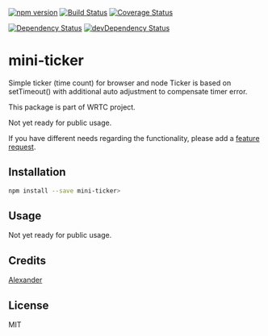 [![npm version](https://badge.fury.io/js/mini-ticker.svg)](http://badge.fury.io/js/mini-ticker)
[![Build Status](https://travis-ci.org/alykoshin/mini-ticker.svg)](https://travis-ci.org/alykoshin/mini-ticker)
[![Coverage Status](http://coveralls.io/repos/alykoshin/mini-ticker/badge.svg?branch=master&service=github)](http://coveralls.io/github/alykoshin/mini-ticker?branch=master)

[![Dependency Status](https://david-dm.org/alykoshin/mini-ticker>/status.svg)](https://david-dm.org/alykoshin/mini-ticker#info=dependencies)
[![devDependency Status](https://david-dm.org/alykoshin/mini-ticker/dev-status.svg)](https://david-dm.org/alykoshin/mini-ticker#info=devDependencies)

# mini-ticker

Simple ticker (time count) for browser and node
Ticker is based on setTimeout() with additional auto adjustment to compensate timer error.

This package is part of WRTC project.

Not yet ready for public usage.

If you have different needs regarding the functionality, please add a [feature request](https://github.com/alykoshin/mini-ticker/issues).

## Installation

```sh
npm install --save mini-ticker>
```

## Usage

Not yet ready for public usage.

## Credits
[Alexander](https://github.com/alykoshin/)

## License

MIT
